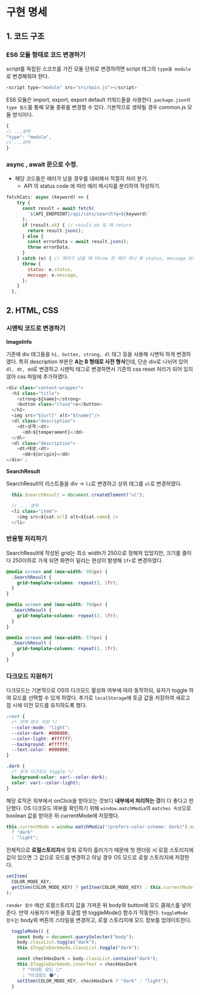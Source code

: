# 구현 명세

## 1. 코드 구조

### ES6 모듈 형태로 코드 변경하기

script를 독립된 스코프를 가진 모듈 단위로 변경하려면 script 태그의 `type을 module`로 변경해줘야 한다.

```js
<script type="module" src="src/main.js"></script>
```

ES6 모듈은 import, export, export default 키워드들을 사용한다. `package.json의 type 필드`를 통해 모듈 종류를 변경할 수 있다. 기본적으로 생략될 경우 common.js 모듈 방식이다.

```js
{
// ...생략
"type": "module",
// ...생략
}
```

### async , await 문으로 수정.

- 해당 코드들은 에러가 났을 경우를 대비해서 적절히 처리 분기.
  - API 의 status code 에 따라 에러 메시지를 분리하여 작성하기.

```js
fetchCats: async (keyword) => {
    try {
      const result = await fetch(
        `${API_ENDPOINT}/api/cats/search?q=${keyword}`
      );
      if (result.ok) { // result.ok 일 때 return
        return result.json();
      } else {
        const errorData = await result.json();
        throw errorData;
      }
    } catch (e) { // 에러가 났을 때 throw 한 에러 캐시 후 status, message 보여주기
      throw {
        status: e.status,
        message: e.message,
      };
    }
  },
```

## 2. HTML, CSS

### 시멘틱 코드로 변경하기

**ImageInfo**

기존에 div 태그들을 `h1, button, strong, dl` 태그 등을 사용해 시멘틱 하게 변경하였다.
특히 description 부분은 **A는 B 형태로 사전 형식**인데, 단순 div로 나뉘어 있어 `dl, dt, dd`로 변경하고 시멘틱 태그로 변경하면서 기존의 css reset 처리가 되어 있지 않아 css 파일에 추가하였다.

```js
<div class="content-wrapper">
  <h1 class="title">
    <strong>${name}</strong>
    <button class="close">x</button>
  </h1>
  <img src="${url}" alt="${name}"/>
  <dl class="description">
    <dt>성격:<dt>
      <dd>${temperament}</dd>
  </dl>
  <dl class="description">
    <dt>태생:<dt>
      <dd>${origin}</dd>
</div>`;
```

**SearchResult**

SearchResult의 리스트들을 div -> `li`로 변경하고 상위 태그를 `ul`로 변경하였다.

```js
  this.$searchResult = document.createElement("ul");

  // ... 생략
  <li class="item">
    <img src=${cat.url} alt=${cat.name} />
  </li>
```

### 반응형 처리하기

SearchResult에 작성된 grid는 최소 width가 250으로 정해져 있었지만, 크기를 줄이다 250이하로 가게 되면 화면이 밀리는 현상이 발생해 `1fr`로 변경하였다.

```css
@media screen and (max-width: 992px) {
  .SearchResult {
    grid-template-columns: repeat(3, 1fr);
  }
}

@media screen and (max-width: 768px) {
  .SearchResult {
    grid-template-columns: repeat(2, 1fr);
  }
}

@media screen and (max-width: 576px) {
  .SearchResult {
    grid-template-columns: repeat(1, 1fr);
  }
}
```

### 다크모드 지원하기

다크모드는 기본적으로 OS의 다크모드 활성화 여부에 따라 동작하되, 유저가 toggle 하여 모드를 선택할 수 있게 하였다. 추가로 `localStorage`에 토글 값을 저장하여 새로고침 시에 이전 모드를 유지하도록 했다.

```css
:root {
  /* 전역 변수 저장 */
  --color-mode: "light";
  --color-dark: #000000;
  --color-light: #ffffff;
  --background: #ffffff;
  --text-color: #000000;
}

.dark {
  /* 유저 다크모드 toggle */
  background-color: var(--color-dark);
  color: var(--color-light);
}
```

해당 로직은 외부에서 onClick을 받아오는 것보다 **내부에서 처리하는 것**이 더 좋다고 판단했다. OS 다크모드 여부를 확인하기 위해 `window.matchMedia`의 `matches 속성`으로 boolean 값을 받아온 뒤 currentMode에 저장했다.

```js
this.currentMode = window.matchMedia("(prefers-color-scheme: dark)").matches
  ? "dark"
  : "light";
```

전체적으로 **로컬스토리지**에 맞춰 로직이 흘러가기 때문에 첫 렌더링 시 로컬 스토리지에 값이 있으면 그 값으로 모드를 변경하고 아닐 경우 OS 모드로 로컬 스토리지에 저장한다.

```js
setItem(
  COLOR_MODE_KEY,
  getItem(COLOR_MODE_KEY) ? getItem(COLOR_MODE_KEY) : this.currentMode
);
```

`render 함수` 에선 로컬스토리지 값을 가져온 뒤 body와 button에 모드 클래스를 넣어준다. 만약 사용자가 버튼을 토글할 땐 toggleMode() 함수가 작동한다.
`toggleMode 함수`는 body와 버튼의 스타일을 변경하고, 로컬 스토리지에 모드 정보를 업데이트한다.

```js
  toggleMode() {
    const body = document.querySelector("body");
    body.classList.toggle("dark");
    this.$ToggleDarkmode.classList.toggle("dark");

    const checkHasDark = body.classList.contains("dark");
    this.$ToggleDarkmode.innerText = checkHasDark
      ? "라이트 모드 🌕"
      : "다크모드 🌑";
    setItem(COLOR_MODE_KEY, checkHasDark ? "dark" : "light");
  }
```
